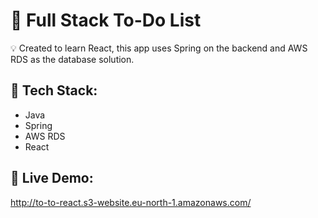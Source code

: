 <h1>🌟 Full Stack To-Do List</h1>

<p>💡 Created to learn React, this app uses Spring on the backend and AWS RDS as the database solution.</p>

<h2>🔧 Tech Stack:</h2>
<ul>
    <li>Java</li>
    <li>Spring</li>
    <li>AWS RDS</li>
    <li>React</li>
</ul>

<h2>🚀 Live Demo:</h2>
<p><a href="http://to-to-react.s3-website.eu-north-1.amazonaws.com/">http://to-to-react.s3-website.eu-north-1.amazonaws.com/</a></p>
